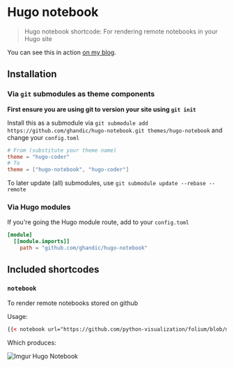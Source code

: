 # Hugo notebook

> Hugo notebook shortcode: For rendering remote notebooks in your Hugo site

You can see this in action [on my blog](https://andrewchallis.co.uk/articles/building-a-notebook-shortcode-for-hugo/).

## Installation

### Via `git` submodules as theme components

**First ensure you are using git to version your site using `git init`**

Install this as a submodule via `git submodule add https://github.com/ghandic/hugo-notebook.git themes/hugo-notebook` and change your `config.toml`

```toml
# From (substitute your theme name)
theme = "hugo-coder"
# To
theme = ["hugo-notebook", "hugo-coder"]
```

To later update (all) submodules, use `git submodule update --rebase --remote`

### Via Hugo modules

If you're going the Hugo module route, add to your `config.toml`

```toml
[module]
  [[module.imports]]
    path = "github.com/ghandic/hugo-notebook"
```

## Included shortcodes

### `notebook`

To render remote notebooks stored on github

Usage:

```html
{{< notebook url="https://github.com/python-visualization/folium/blob/master/examples/CheckZorder.ipynb" >}}
```

Which produces:

![Imgur Hugo Notebook](https://i.imgur.com/kb3QFSP.png)
